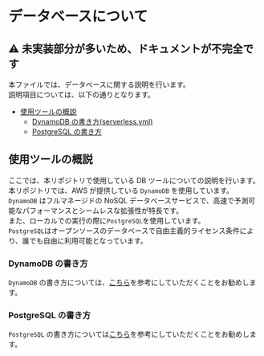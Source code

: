 # データベースについて

## :warning: 未実装部分が多いため、ドキュメントが不完全です

本ファイルでは、データベースに関する説明を行います。  
説明項目については、以下の通りとなります。

- [使用ツールの概説](#使用ツールの概説)
  - [DynamoDB の書き方(serverless.yml)](#dynamodb-の書き方)
  - [PostgreSQL の書き方](#postgresql-の書き方)

## 使用ツールの概説

ここでは、本リポジトリで使用している DB ツールについての説明を行います。  
本リポジトリでは、AWS が提供している `DynamoDB` を使用しています。  
`DynamoDB` はフルマネージドの NoSQL データベースサービスで、高速で予測可能なパフォーマンスとシームレスな拡張性が特長です。  
また、ローカルでの実行の際に`PostgreSQL`を使用しています。  
`PostgreSQL`はオープンソースのデータベースで自由主義的ライセンス条件により、誰でも自由に利用可能となっています。

### DynamoDB の書き方

`DynamoDB` の書き方については、[こちら](https://docs.aws.amazon.com/ja_jp/amazondynamodb/latest/developerguide/WorkingWithTables.Basics.html)を参考にしていただくことをお勧めします。

### PostgreSQL の書き方

`PostgreSQL` の書き方については[こちら](https://www.docker.com/blog/how-to-use-the-postgres-docker-official-image/)を参考にしていただくことをお勧めします。
